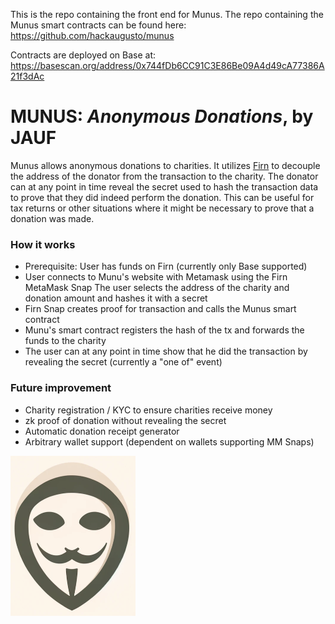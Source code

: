 This is the repo containing the front end for Munus. The repo containing the Munus smart contracts can be found here: https://github.com/hackaugusto/munus

Contracts are deployed on Base at: https://basescan.org/address/0x744fDb6CC91C3E86Be09A4d49cA77386A21f3dAc

# MUNUS: _Anonymous Donations_, by JAUF

Munus allows anonymous donations to charities. It utilizes [Firn](https://firn.cash) to decouple the address of the donator from the transaction to the charity. The donator can at any point in time reveal the secret used to hash the transaction data to prove that they did indeed perform the donation. This can be useful for tax returns or other situations where it might be necessary to prove that a donation was made.

### How it works

- Prerequisite: User has funds on Firn (currently only Base supported)
- User connects to Munu's website with Metamask using the Firn MetaMask Snap
The user selects the address of the charity and donation amount and hashes it with a secret
- Firn Snap creates proof for transaction and calls the Munus smart contract
- Munu's smart contract registers the hash of the tx and forwards the funds to the charity
- The user can at any point in time show that he did the transaction by revealing the secret (currently a "one of" event)

### Future improvement

- Charity registration / KYC to ensure charities receive money
- zk proof of donation without revealing the secret
- Automatic donation receipt generator
- Arbitrary wallet support (dependent on wallets supporting MM Snaps)

<img src="src/assets/munus.png" width="200" />
